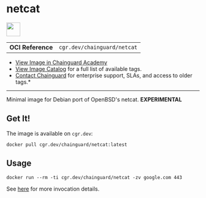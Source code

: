 <!--monopod:start-->
# netcat

<!--url:start-->
<a href="https://salsa.debian.org/debian/netcat-openbsd">
<!--logo:start-->
  <img src="https://storage.googleapis.com/chainguard-academy/logos/netcat/logo.svg" width="36px" height="36px" />
<!--logo:end-->
</a>
<!--url:end-->

| | |
| - | - |
| **OCI Reference** | `cgr.dev/chainguard/netcat` |

* [View Image in Chainguard Academy](https://edu.chainguard.dev/chainguard/chainguard-images/reference/netcat/overview/)
* [View Image Catalog](https://console.enforce.dev/images/catalog) for a full list of available tags.
* [Contact Chainguard](https://www.chainguard.dev/chainguard-images) for enterprise support, SLAs, and access to older tags.*
---
<!--monopod:end-->

<!--overview:start-->
Minimal image for Debian port of OpenBSD's netcat. **EXPERIMENTAL**
<!--overview:end-->

<!--getting:start-->
## Get It!
The image is available on `cgr.dev`:

```
docker pull cgr.dev/chainguard/netcat:latest
```
<!--getting:end-->

<!--body:start-->
## Usage

```
docker run --rm -ti cgr.dev/chainguard/netcat -zv google.com 443
```

See [here](https://manpages.debian.org/unstable/netcat-openbsd/nc.1.en.html) for more invocation details.
<!--body:end-->

